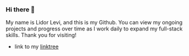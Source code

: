 ### Hi there 👋


My name is Lidor Levi, and this is my Github.
You can view my ongoing projects and progress over time as I work daily to expand my full-stack skills. Thank you for visiting!

- link to my [linktree](https://linktr.ee/LidorLevi)

<!--
**LidorLevi123/LidorLevi123** is a ✨ _special_ ✨ repository because its `README.md` (this file) appears on your GitHub profile.

Here are some ideas to get you started:

- 🔭 I’m currently working on ...
- 🌱 I’m currently learning ...
- 👯 I’m looking to collaborate on ...
- 🤔 I’m looking for help with ...
- 💬 Ask me about ...
- 📫 How to reach me: ...
- 😄 Pronouns: ...
- ⚡ Fun fact: ...
-->

